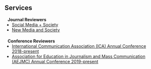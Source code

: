 ## Services

<h4 style="margin:0 10px 0;">Journal Reviewers</h4>

<ul style="margin:0 0 20px;">
  <li><a href="https://journals.sagepub.com/home/sms"><autocolor>Social Media + Society</autocolor></a></li>
  <li><a href="https://journals.sagepub.com/home/nms"><autocolor>New Media and Society</autocolor></a></li>
</ul>

<h4 style="margin:0 10px 0;">Conference Reviewers</h4>

<ul style="margin:0 0 5px;">
  <li><a href="https://www.icahdq.org/"><autocolor>International Communication Association (ICA) Annual Conference 2018-present</autocolor></a></li>
  <li><a href="http://www.aejmc.org/"><autocolor>Association for Education in Journalism and Mass Communication (AEJMC) Annual Conference 2019-present</autocolor></a></li>
</ul>